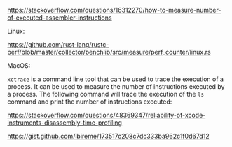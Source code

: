 https://stackoverflow.com/questions/16312270/how-to-measure-number-of-executed-assembler-instructions

Linux:

https://github.com/rust-lang/rustc-perf/blob/master/collector/benchlib/src/measure/perf_counter/linux.rs


MacOS:

`xctrace` is a command line tool that can be used to trace the execution of a process. It can be used to measure the number of instructions executed by a process. The following command will trace the execution of the `ls` command and print the number of instructions executed:

https://stackoverflow.com/questions/48369347/reliability-of-xcode-instruments-disassembly-time-profiling

https://gist.github.com/ibireme/173517c208c7dc333ba962c1f0d67d12
